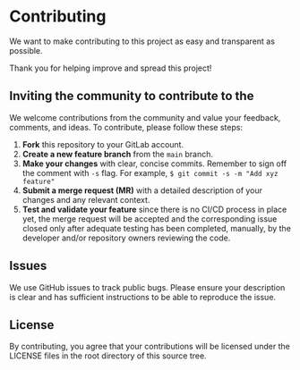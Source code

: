 # Contributing

We want to make contributing to this project as easy and transparent as possible.

Thank you for helping improve and spread this project!	

## Inviting the community to contribute to the

We welcome contributions from the community and value your feedback, comments, and ideas.
To contribute, please follow these steps:

1. **Fork** this repository to your GitLab account.
1. **Create a new feature branch** from the `main` branch.
1. **Make your changes** with clear, concise commits. Remember to sign off the comment with `-s` flag. For example, `$ git commit -s -m "Add xyz feature"`
1. **Submit a merge request (MR)** with a detailed description of your changes and any relevant context.
1. **Test and validate your feature** since there is no CI/CD process in place yet, the merge request will be accepted and the corresponding issue closed only after adequate testing has been completed, manually, by the developer and/or repository owners reviewing the code. 

## Issues
We use GitHub issues to track public bugs. Please ensure your description is clear and has sufficient instructions to be able to reproduce the issue.

## License
By contributing, you agree that your contributions will be licensed under the LICENSE files in the root directory of this source tree.